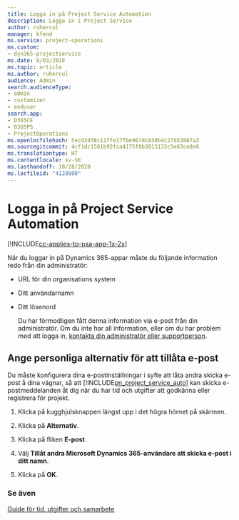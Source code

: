 ```yaml
---
title: Logga in på Project Service Automation
description: Logga in i Project Service
author: ruhercul
manager: kfend
ms.service: project-operations
ms.custom:
- dyn365-projectservice
ms.date: 8/03/2018
ms.topic: article
ms.author: ruhercul
audience: Admin
search.audienceType:
- admin
- customizer
- enduser
search.app:
- D365CE
- D365PS
- ProjectOperations
ms.openlocfilehash: 5ecd3d38c11ffe17fbe967dc83db4c27d53807a3
ms.sourcegitcommit: 4cf1dc1561b92fca4175f0b3813133c5e63ce8e6
ms.translationtype: HT
ms.contentlocale: sv-SE
ms.lasthandoff: 10/28/2020
ms.locfileid: "4128980"
---
```

# <a name="sign-in-to-project-service-automation"></a>Logga in på Project Service Automation

[!INCLUDE[cc-applies-to-psa-app-1x-2x](../includes/cc-applies-to-psa-app-1x-2x.md)]

När du loggar in på Dynamics 365-appar måste du följande information redo från din administratör:  
  
- URL för din organisations system  
  
- Ditt användarnamn  
  
- Ditt lösenord  
  
  Du har förmodligen fått denna information via e-post från din administratör. Om du inte har all information, eller om du har problem med att logga in, [kontakta din administratör eller supportperson](https://docs.microsoft.com/dynamics365/customerengagement/on-premises/basics/find-administrator-support).  
  
## <a name="set-your-personal-options-to-allow-email"></a>Ange personliga alternativ för att tillåta e-post  
 Du måste konfigurera dina e-postinställningar i syfte att låta andra skicka e-post å dina vägnar, så att [!INCLUDE[pn_project_service_auto](../includes/pn-project-service-auto.md)] kan skicka e-postmeddelanden åt dig när du har tid och utgifter att godkänna eller registrera för projekt.  
  
1.  Klicka på kugghjulsknappen längst upp i det högra hörnet på skärmen.  
  
2.  Klicka på **Alternativ**.  
  
3.  Klicka på fliken **E-post**.  
  
4.  Välj **Tillåt andra Microsoft Dynamics 365-användare att skicka e-post i ditt namn**.  
  
5.  Klicka på **OK**.  
  
### <a name="see-also"></a>Se även  
 [Guide för tid, utgifter och samarbete](../psa/time-expense-collaboration-guide.md)
